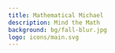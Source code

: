 ```yaml
---
title: Mathematical Michael
description: Mind the Math
background: bg/fall-blur.jpg
logo: icons/main.svg
---
```


